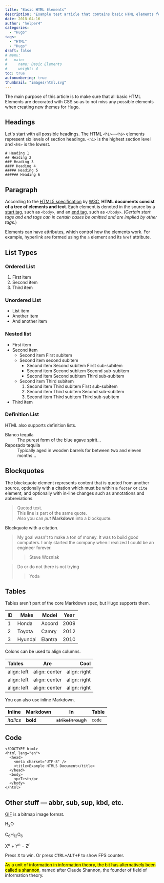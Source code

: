 ```yaml
---
title: "Basic HTML Elements"
description: "Example test article that contains basic HTML elements for text formatting on the Web."
date: 2018-04-16
author: "helper4"
categories:
  - "Hugo"
tags:
  - "HTML"
  - "Hugo"
draft: false
# menu:
#   main:
#     name: Basic Elements
#     weight: 4
toc: true
autonumbering: true
thumbnail: "images/html.svg"
---
```


The main purpose of this article is to make sure that all basic HTML Elements are decorated with CSS so as to not miss any possible elements when creating new themes for Hugo.

## Headings

Let's start with all possible headings. The HTML `<h1>`—`<h6>` elements represent six levels of section headings. `<h1>` is the highest section level and `<h6>` is the lowest.

```
# Heading 1
## Heading 2
### Heading 3
#### Heading 4
##### Heading 5
###### Heading 6
```

## Paragraph

According to the [HTML5 specification](https://www.w3.org/TR/html5/dom.html#elements) by [W3C](https://www.w3.org/), **HTML documents consist of a tree of elements and text**. Each element is denoted in the source by a [start tag](https://www.w3.org/TR/html5/syntax.html#syntax-start-tags), such as `<body>`, and an [end tag](https://www.w3.org/TR/html5/syntax.html#syntax-end-tags), such as `</body>`. (_Certain start tags and end tags can in certain cases be omitted and are implied by other tags._)

Elements can have attributes, which control how the elements work. For example, hyperlink are formed using the `a` element and its `href` attribute.

## List Types

### Ordered List

1. First item
2. Second item
3. Third item

### Unordered List

- List item
- Another item
- And another item

### Nested list

<ul>
  <li>First item</li>
  <li>Second item
    <ul>
      <li>Second item First subitem</li>
      <li>Second item second subitem
        <ul>
          <li>Second item Second subitem First sub-subitem</li>
          <li>Second item Second subitem Second sub-subitem</li>
          <li>Second item Second subitem Third sub-subitem</li>
        </ul>
      </li>
      <li>Second item Third subitem
        <ol>
          <li>Second item Third subitem First sub-subitem</li>
          <li>Second item Third subitem Second sub-subitem</li>
          <li>Second item Third subitem Third sub-subitem</li>
        </ol>
    </ul>
  </li>
  <li>Third item</li>
</ul>

### Definition List

HTML also supports definition lists.

<dl>
  <dt>Blanco tequila</dt>
  <dd>The purest form of the blue agave spirit...</dd>
  <dt>Reposado tequila</dt>
  <dd>Typically aged in wooden barrels for between two and eleven months...</dd>
</dl>

## Blockquotes

The blockquote element represents content that is quoted from another source, optionally with a citation which must be within a `footer` or `cite` element, and optionally with in-line changes such as annotations and abbreviations.

> Quoted text.\
> This line is part of the same quote.\
> Also you can _put_ **Markdown** into a blockquote.

Blockquote with a citation.

> My goal wasn't to make a ton of money. It was to build good computers. I only started the company when I realized I could be an engineer forever.
>
> > Steve Wozniak

> Do or do not there is not trying
>
> > Yoda

## Tables

Tables aren't part of the core Markdown spec, but Hugo supports them.

| ID  | Make    | Model   | Year |
| --- | ------- | ------- | ---- |
| 1   | Honda   | Accord  | 2009 |
| 2   | Toyota  | Camry   | 2012 |
| 3   | Hyundai | Elantra | 2010 |

Colons can be used to align columns.

| Tables      |      Are      |         Cool |
| :---------- | :-----------: | -----------: |
| align: left | align: center | align: right |
| align: left | align: center | align: right |
| align: left | align: center | align: right |

You can also use inline Markdown.

| Inline    | Markdown | In                | Table  |
| --------- | -------- | ----------------- | ------ |
| _italics_ | **bold** | ~~strikethrough~~ | `code` |

## Code

```text
<!DOCTYPE html>
<html lang="en">
  <head>
    <meta charset="UTF-8" />
    <title>Example HTML5 Document</title>
  </head>
  <body>
    <p>Test</p>
  </body>
</html>
```


## Other stuff — abbr, sub, sup, kbd, etc.

<abbr title="Graphics Interchange Format">GIF</abbr> is a bitmap image format.

H<sub>2</sub>O

C<sub>6</sub>H<sub>12</sub>O<sub>6</sub>

X<sup>n</sup> + Y<sup>n</sup> = Z<sup>n</sup>

Press <kbd>X</kbd> to win. Or press <kbd><kbd>CTRL</kbd>+<kbd>ALT</kbd>+<kbd>F</kbd></kbd> to show FPS counter.

<mark>As a unit of information in information theory, the bit has alternatively been called a shannon</mark>, named after Claude Shannon, the founder of field of information theory.
